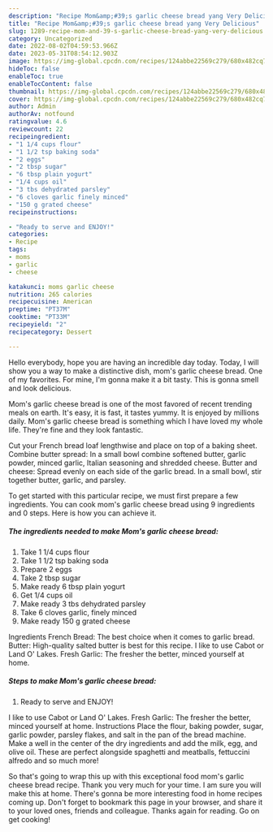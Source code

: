 ```yaml
---
description: "Recipe Mom&amp;#39;s garlic cheese bread yang Very Delicious"
title: "Recipe Mom&amp;#39;s garlic cheese bread yang Very Delicious"
slug: 1289-recipe-mom-and-39-s-garlic-cheese-bread-yang-very-delicious
category: Uncategorized
date: 2022-08-02T04:59:53.966Z
date: 2023-05-31T08:54:12.903Z
image: https://img-global.cpcdn.com/recipes/124abbe22569c279/680x482cq70/moms-garlic-cheese-bread-recipe-main-photo.jpg
hideToc: false
enableToc: true
enableTocContent: false
thumbnail: https://img-global.cpcdn.com/recipes/124abbe22569c279/680x482cq70/moms-garlic-cheese-bread-recipe-main-photo.jpg
cover: https://img-global.cpcdn.com/recipes/124abbe22569c279/680x482cq70/moms-garlic-cheese-bread-recipe-main-photo.jpg
author: Admin
authorAv: notfound
ratingvalue: 4.6
reviewcount: 22
recipeingredient:
- "1 1/4 cups flour"
- "1 1/2 tsp baking soda"
- "2 eggs"
- "2 tbsp sugar"
- "6 tbsp plain yogurt"
- "1/4 cups oil"
- "3 tbs dehydrated parsley"
- "6 cloves garlic finely minced"
- "150 g grated cheese"
recipeinstructions:

- "Ready to serve and ENJOY!"
categories:
- Recipe
tags:
- moms
- garlic
- cheese

katakunci: moms garlic cheese 
nutrition: 265 calories
recipecuisine: American
preptime: "PT37M"
cooktime: "PT33M"
recipeyield: "2"
recipecategory: Dessert

---
```



Hello everybody, hope you are having an incredible day today. Today, I will show you a way to make a distinctive dish, mom&#39;s garlic cheese bread. One of my favorites. For mine, I'm gonna make it a bit tasty. This is gonna smell and look delicious.

Mom&#39;s garlic cheese bread is one of the most favored of recent trending meals on earth. It's easy, it is fast, it tastes yummy. It is enjoyed by millions daily. Mom&#39;s garlic cheese bread is something which I have loved my whole life. They're fine and they look fantastic.

Cut your French bread loaf lengthwise and place on top of a baking sheet. Combine butter spread: In a small bowl combine softened butter, garlic powder, minced garlic, Italian seasoning and shredded cheese. Butter and cheese: Spread evenly on each side of the garlic bread. In a small bowl, stir together butter, garlic, and parsley.


To get started with this particular recipe, we must first prepare a few ingredients. You can cook mom&#39;s garlic cheese bread using 9 ingredients and 0 steps. Here is how you can achieve it.

<!--inarticleads1-->

##### The ingredients needed to make Mom&#39;s garlic cheese bread:

1. Take 1 1/4 cups flour
1. Take 1 1/2 tsp baking soda
1. Prepare 2 eggs
1. Take 2 tbsp sugar
1. Make ready 6 tbsp plain yogurt
1. Get 1/4 cups oil
1. Make ready 3 tbs dehydrated parsley
1. Take 6 cloves garlic, finely minced
1. Make ready 150 g grated cheese


Ingredients French Bread: The best choice when it comes to garlic bread. Butter: High-quality salted butter is best for this recipe. I like to use Cabot or Land O&#39; Lakes. Fresh Garlic: The fresher the better, minced yourself at home. 

<!--inarticleads2-->

##### Steps to make Mom&#39;s garlic cheese bread:


1. Ready to serve and ENJOY!

I like to use Cabot or Land O&#39; Lakes. Fresh Garlic: The fresher the better, minced yourself at home. Instructions Place the flour, baking powder, sugar, garlic powder, parsley flakes, and salt in the pan of the bread machine. Make a well in the center of the dry ingredients and add the milk, egg, and olive oil. These are perfect alongside spaghetti and meatballs, fettuccini alfredo and so much more! 

So that's going to wrap this up with this exceptional food mom&#39;s garlic cheese bread recipe. Thank you very much for your time. I am sure you will make this at home. There's gonna be more interesting food in home recipes coming up. Don't forget to bookmark this page in your browser, and share it to your loved ones, friends and colleague. Thanks again for reading. Go on get cooking!
